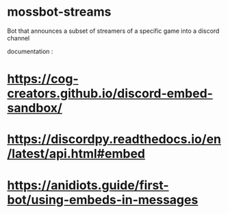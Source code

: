 # mossbot-streams
Bot that announces a subset of streamers of a specific game into a discord channel



documentation :
#
# https://cog-creators.github.io/discord-embed-sandbox/
# https://discordpy.readthedocs.io/en/latest/api.html#embed
# https://anidiots.guide/first-bot/using-embeds-in-messages
#
